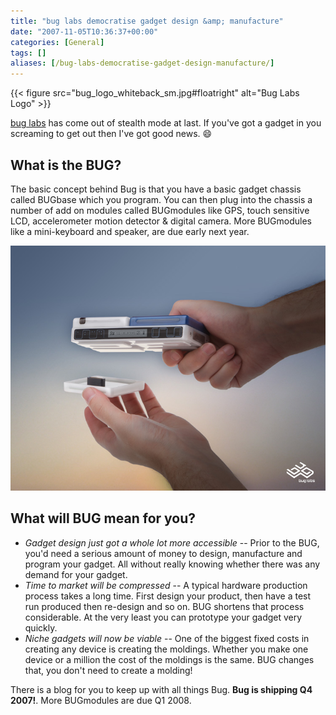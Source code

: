 ```yaml
---
title: "bug labs democratise gadget design &amp; manufacture"
date: "2007-11-05T10:36:37+00:00"
categories: [General]
tags: []
aliases: [/bug-labs-democratise-gadget-design-manufacture/]
---
```


{{< figure src="bug_logo_whiteback_sm.jpg#floatright" alt="Bug Labs Logo" >}}

[bug labs](http://buglabs.net/) has come out of stealth mode at last. If you've got a gadget in you screaming to get out then I've got good news. :smile:

## What is the BUG?

The basic concept behind Bug is that you have a basic gadget chassis called BUGbase which you program. You can then plug into the chassis a number of add on modules called BUGmodules like GPS, touch sensitive LCD, accelerometer motion detector &amp; digital camera. More BUGmodules like a mini-keyboard and speaker, are due early next year.

![BUGbase plus BUGmodule](ph_bug_handled_hirop_med.jpg)

## What will BUG mean for you?

- *Gadget design just got a whole lot more accessible* -- Prior to the BUG, you'd need a serious amount of money to design, manufacture and program your gadget. All without really knowing whether there was any demand for your gadget.
- *Time to market will be compressed* --  A typical hardware production process takes a long time. First design your product, then have a test run produced then re-design and so on. BUG shortens that process considerable. At the very least you can prototype your gadget very quickly.
- *Niche gadgets will now be viable* -- One of the biggest fixed costs in creating any device is creating the moldings. Whether you make one device or a million the cost of the moldings is the same. BUG changes that, you don't need to create a molding!

There is a blog for you to keep up with all things Bug. **Bug is shipping Q4 2007!**. More BUGmodules are due Q1 2008.
